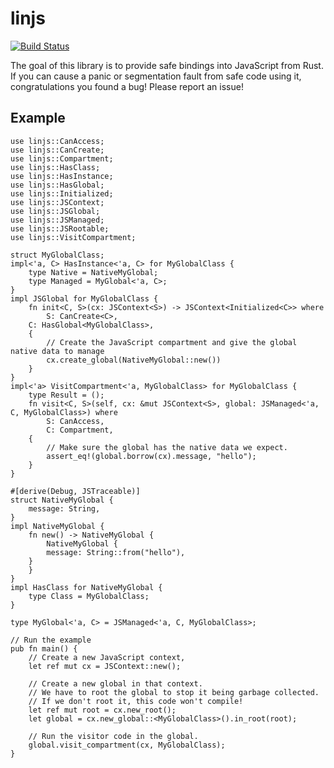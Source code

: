 # linjs

[![Build Status](https://travis-ci.org/asajeffrey/linjs.svg)](https://travis-ci.org/asajeffrey/linjs)

The goal of this library is to provide safe bindings into JavaScript
from Rust. If you can cause a panic or segmentation fault from safe code
using it, congratulations you found a bug! Please report an issue!

## Example

```rust,skt-linjs
use linjs::CanAccess;
use linjs::CanCreate;
use linjs::Compartment;
use linjs::HasClass;
use linjs::HasInstance;
use linjs::HasGlobal;
use linjs::Initialized;
use linjs::JSContext;
use linjs::JSGlobal;
use linjs::JSManaged;
use linjs::JSRootable;
use linjs::VisitCompartment;

struct MyGlobalClass;
impl<'a, C> HasInstance<'a, C> for MyGlobalClass {
    type Native = NativeMyGlobal;
    type Managed = MyGlobal<'a, C>;
}
impl JSGlobal for MyGlobalClass {
    fn init<C, S>(cx: JSContext<S>) -> JSContext<Initialized<C>> where
        S: CanCreate<C>,
	C: HasGlobal<MyGlobalClass>,
    {
        // Create the JavaScript compartment and give the global native data to manage
        cx.create_global(NativeMyGlobal::new())
    }
}
impl<'a> VisitCompartment<'a, MyGlobalClass> for MyGlobalClass {
    type Result = ();
    fn visit<C, S>(self, cx: &mut JSContext<S>, global: JSManaged<'a, C, MyGlobalClass>) where
        S: CanAccess,
        C: Compartment,
    {
        // Make sure the global has the native data we expect.
        assert_eq!(global.borrow(cx).message, "hello");
    }
}

#[derive(Debug, JSTraceable)]
struct NativeMyGlobal {
    message: String,
}
impl NativeMyGlobal {
    fn new() -> NativeMyGlobal {
        NativeMyGlobal {
	    message: String::from("hello"),
	}
    }
}
impl HasClass for NativeMyGlobal {
    type Class = MyGlobalClass;
}

type MyGlobal<'a, C> = JSManaged<'a, C, MyGlobalClass>;

// Run the example
pub fn main() {
    // Create a new JavaScript context,
    let ref mut cx = JSContext::new();

    // Create a new global in that context.
    // We have to root the global to stop it being garbage collected.
    // If we don't root it, this code won't compile!
    let ref mut root = cx.new_root();
    let global = cx.new_global::<MyGlobalClass>().in_root(root);

    // Run the visitor code in the global.
    global.visit_compartment(cx, MyGlobalClass);
}
```
